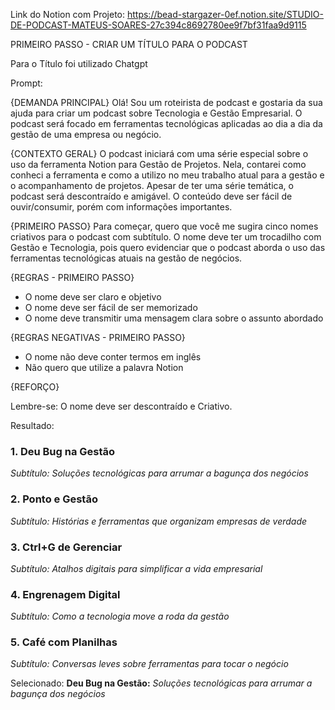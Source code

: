 Link do Notion com Projeto: https://bead-stargazer-0ef.notion.site/STUDIO-DE-PODCAST-MATEUS-SOARES-27c394c8692780ee9f7bf31faa9d9115


PRIMEIRO PASSO - CRIAR UM TÍTULO PARA O PODCAST

Para o Título foi utilizado Chatgpt

Prompt:

{DEMANDA PRINCIPAL}
Olá! Sou um roteirista de podcast e gostaria da sua ajuda para criar um podcast sobre Tecnologia e Gestão Empresarial. O podcast será focado em ferramentas tecnológicas aplicadas ao dia a dia da gestão de uma empresa ou negócio.

{CONTEXTO GERAL}
O podcast iniciará com uma série especial sobre o uso da ferramenta Notion para Gestão de Projetos. Nela, contarei como conheci a ferramenta e como a utilizo no meu trabalho atual para a gestão e o acompanhamento de projetos. Apesar de ter uma série temática, o podcast será descontraído e amigável. O conteúdo deve ser fácil de ouvir/consumir, porém com informações importantes.

{PRIMEIRO PASSO}
Para começar, quero que você me sugira cinco nomes criativos para o podcast com subtítulo. O nome deve ter um trocadilho com Gestão e Tecnologia, pois quero evidenciar que o podcast aborda o uso das ferramentas tecnológicas atuais na gestão de negócios.

{REGRAS - PRIMEIRO PASSO}

- O nome deve ser claro e objetivo
- O nome deve ser fácil de ser memorizado
- O nome deve transmitir uma mensagem clara sobre o assunto abordado

{REGRAS NEGATIVAS - PRIMEIRO PASSO}

- O nome não deve conter termos em inglês
- Não quero que utilize a palavra Notion

{REFORÇO}

Lembre-se: O nome deve ser descontraído e Criativo.

Resultado:

### 1. **Deu Bug na Gestão**

*Subtítulo: Soluções tecnológicas para arrumar a bagunça dos negócios*

### 2. **Ponto e Gestão**

*Subtítulo: Histórias e ferramentas que organizam empresas de verdade*

### 3. **Ctrl+G de Gerenciar**

*Subtítulo: Atalhos digitais para simplificar a vida empresarial*

### 4. **Engrenagem Digital**

*Subtítulo: Como a tecnologia move a roda da gestão*

### 5. **Café com Planilhas**

*Subtítulo: Conversas leves sobre ferramentas para tocar o negócio*

Selecionado:
**Deu Bug na Gestão:** *Soluções tecnológicas para arrumar a bagunça dos negócios*
